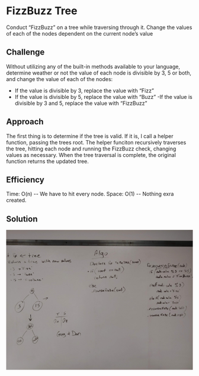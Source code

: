 # FizzBuzz Tree
Conduct “FizzBuzz” on a tree while traversing through it. Change the values of each of the nodes dependent on the current node’s value

## Challenge
Without utilizing any of the built-in methods available to your language, determine weather or not the value of each node is divisible by 3, 5 or both, and change the value of each of the nodes:
- If the value is divisible by 3, replace the value with “Fizz”
- If the value is divisible by 5, replace the value with “Buzz”
 -If the value is divisible by 3 and 5, replace the value with “FizzBuzz”

## Approach  
The first thing is to determine if the tree is valid. If it is, I call a helper function, passing the trees root. The helper funciton recursively traverses the tree, hitting each node and running the FizzBuzz check, changing values as necessary.  When the tree traversal is complete, the original function returns the updated tree.

## Efficiency
Time: O(n) -- We have to hit every node.
Space: O(1) -- Nothing exra created.

## Solution
![FizzBuzz Tree whiteboard image](https://github.com/Kcils360/data-structures-and-algorithms-JS/blob/master/assets/FizBuzTre.jpg "FizzBuzz Tree White Board")


